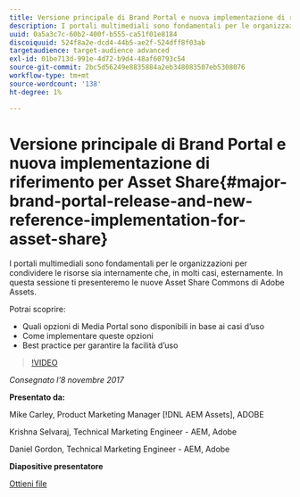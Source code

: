```yaml
---
title: Versione principale di Brand Portal e nuova implementazione di riferimento per Asset Share
description: I portali multimediali sono fondamentali per le organizzazioni per condividere le risorse sia internamente che, in molti casi, esternamente. In questa sessione presentiamo le nuove Asset Share Commons di Adobe Assets.
uuid: 0a5a3c7c-60b2-400f-b555-ca51f01e8184
discoiquuid: 524f8a2e-dcd4-44b5-ae2f-524dff8f03ab
targetaudience: target-audience advanced
exl-id: 01be713d-991e-4d72-b9d4-48af60793c54
source-git-commit: 2bc5d56249e8835884a2eb348083507eb5308076
workflow-type: tm+mt
source-wordcount: '138'
ht-degree: 1%

---
```


# Versione principale di Brand Portal e nuova implementazione di riferimento per Asset Share{#major-brand-portal-release-and-new-reference-implementation-for-asset-share}

I portali multimediali sono fondamentali per le organizzazioni per condividere le risorse sia internamente che, in molti casi, esternamente. In questa sessione ti presenteremo le nuove Asset Share Commons di Adobe Assets.

Potrai scoprire:

* Quali opzioni di Media Portal sono disponibili in base ai casi d’uso
* Come implementare queste opzioni
* Best practice per garantire la facilità d’uso

>[!VIDEO](https://video.tv.adobe.com/v/20730/?quality=9)

*Consegnato l’8 novembre 2017*

**Presentato da:**

Mike Carley, Product Marketing Manager [!DNL AEM Assets], ADOBE

Krishna Selvaraj, Technical Marketing Engineer - AEM, Adobe

Daniel Gordon, Technical Marketing Engineer - AEM, Adobe

**Diapositive presentatore**

[Ottieni file](assets/gems+bp-asset+share+nov+8+17+.pdf)
<!--
[Get back to the Overview](https://helpx.adobe.com/experience-manager/kt/eseminars/gems/aem-index.html)
-->
